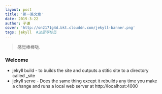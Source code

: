 ```yaml
---
layout: post
title: '第一篇文章'
date: 2019-3-22
author: 子谦
cover: 'http://on2171g4d.bkt.clouddn.com/jekyll-banner.png'
tags: jekyll  #这里写标签
---
```


> 感觉棒棒哒.

### Welcome

* jekyll build - to builds the site and outputs a stitic site to a directory called _site
* jekyll serve - Does the same thing except it rebuilds any time you make a change and runs a local web server at http://localhost:4000

